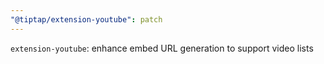 ```yaml
---
"@tiptap/extension-youtube": patch
---
```


`extension-youtube`: enhance embed URL generation to support video lists
